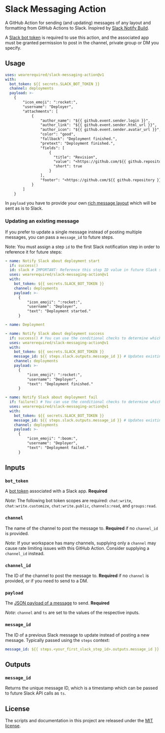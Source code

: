 # Slack Messaging Action

A GitHub Action for sending (and updating) messages of any layout and formatting from GitHub Actions to Slack. Inspired by [Slack Notify Build](https://github.com/marketplace/actions/slack-notify-build).

A [Slack bot token](https://api.slack.com/docs/token-types) is required to use this action, and the associated app must be granted permission to post in the channel, private group or DM you specify.

## Usage

```yaml
uses: wearerequired/slack-messaging-action@v1
with:
  bot_token: ${{ secrets.SLACK_BOT_TOKEN }}
  channel: deployments
  payload: >-
    {
        "icon_emoji": ":rocket:",
        "username": "Deployer",
        "attachments": [
            {
                "author_name": "${{ github.event.sender.login }}",
                "author_link": "${{ github.event.sender.html_url }}",
                "author_icon": "${{ github.event.sender.avatar_url }}",
                "color": "good",
                "fallback": "Deployment finished.",
                "pretext": "Deployment finished.",
                "fields": [
                    {
                      "title": "Revision",
                      "value": "<https://github.com/${{ github.repository }}/commit/${{ github.sha }}|${{ github.sha }}@${{ github.ref }}>",
                      "short": true
                    }
                ],
                "footer": "<https://github.com/${{ github.repository }}|${{ github.repository }}>",
            }
        ]
    }
```

In `payload` you have to provide your own [rich message layout](https://api.slack.com/messaging/composing/layouts) which will be sent as is to Slack.

### Updating an existing message

If you prefer to update a single message instead of posting multiple messages, you can pass a `message_id` to future steps.

Note: You must assign a step `id` to the first Slack notification step in order to reference it for future steps:

```yaml
- name: Notify Slack about deployment start
  if: success()
  id: slack # IMPORTANT: Reference this step ID value in future Slack steps.
  uses: wearerequired/slack-messaging-action@v1
  with:
    bot_token: ${{ secrets.SLACK_BOT_TOKEN }}
    channel: deployments
    payload: >-
      {
          "icon_emoji": ":rocket:",
          "username": "Deployer",
          "text": "Deployment started."
      }

- name: Deployment

- name: Notify Slack about deployment success
  if: success() # You can use the conditional checks to determine which notification to send.
  uses: wearerequired/slack-messaging-action@v1
  with:
    bot_token: ${{ secrets.SLACK_BOT_TOKEN }}
    message_id: ${{ steps.slack.outputs.message_id }} # Updates existing message from the first step.
    channel: deployments
    payload: >-
      {
          "icon_emoji": ":rocket:",
          "username": "Deployer",
          "text": "Deployment finished."
      }

- name: Notify Slack about deployment fail
  if: failure() # You can use the conditional checks to determine which notification to send.
  uses: wearerequired/slack-messaging-action@v1
  with:
    bot_token: ${{ secrets.SLACK_BOT_TOKEN }}
    message_id: ${{ steps.slack.outputs.message_id }} # Updates existing message from the first step.
    channel: deployments
    payload: >-
      {
          "icon_emoji": ":boom:",
          "username": "Deployer",
          "text": "Deployment failed."
      }
```

## Inputs

### `bot_token`

A [bot token](https://api.slack.com/docs/token-types) associated with a Slack app. **Required**

_Note_: The following bot token scopes are required: `chat:write`, `chat:write.customize`, `chat:write.public`, `channels:read`, and `groups:read`.

### `channel`

The name of the channel to post the message to. **Required** if no `channel_id` is provided.

_Note_: If your workspace has many channels, supplying only a `channel` may cause rate limiting issues with this GitHub Action. Consider supplying a `channel_id` instead.

### `channel_id`

The ID of the channel to post the message to. **Required** if no `channel` is provided, or if you need to send to a DM.

### `payload`

The [JSON payload of a message](https://api.slack.com/messaging/composing) to send. **Required**

_Note_: `channel` and `ts` are set to the values of the respective inputs.

### `message_id`

The ID of a previous Slack message to update instead of posting a new message. Typically passed using the `steps` context:

```yaml
message_id: ${{ steps.<your_first_slack_step_id>.outputs.message_id }}
```

## Outputs

### `message_id`

Returns the unique message ID, which is a timestamp which can be passed to future Slack API calls as `ts`.

## License

The scripts and documentation in this project are released under the [MIT license](LICENSE).
